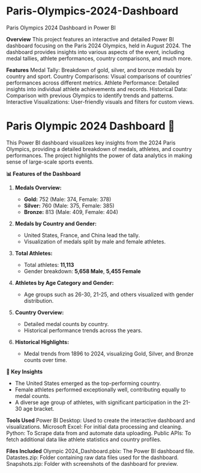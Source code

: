 # Paris-Olympics-2024-Dashboard
Paris Olympics 2024 Dashboard in Power BI

**Overview**
This project features an interactive and detailed Power BI dashboard focusing on the Paris 2024 Olympics, held in August 2024. The dashboard provides insights into various aspects of the event, including medal tallies, athlete performances, country comparisons, and much more.

**Features**
Medal Tally: Breakdown of gold, silver, and bronze medals by country and sport.
Country Comparisons: Visual comparisons of countries’ performances across different metrics.
Athlete Performance: Detailed insights into individual athlete achievements and records.
Historical Data: Comparison with previous Olympics to identify trends and patterns.
Interactive Visualizations: User-friendly visuals and filters for custom views.

# Paris Olympic 2024 Dashboard 🏅

This Power BI dashboard visualizes key insights from the 2024 Paris Olympics, providing a detailed breakdown of medals, athletes, and country performances. The project highlights the power of data analytics in making sense of large-scale sports events.

**📊 Features of the Dashboard**

1. **Medals Overview:**
   - **Gold:** 752 (Male: 374, Female: 378)
   - **Silver:** 760 (Male: 375, Female: 385)
   - **Bronze:** 813 (Male: 409, Female: 404)

2. **Medals by Country and Gender:**
   - United States, France, and China lead the tally.
   - Visualization of medals split by male and female athletes.

3. **Total Athletes:**
   - Total athletes: **11,113**
   - Gender breakdown: **5,658 Male**, **5,455 Female**

4. **Athletes by Age Category and Gender:**
   - Age groups such as 26-30, 21-25, and others visualized with gender distribution.

5. **Country Overview:**
   - Detailed medal counts by country.
   - Historical performance trends across the years.

6. **Historical Highlights:**
   - Medal trends from 1896 to 2024, visualizing Gold, Silver, and Bronze counts over time.

**🎯 Key Insights**

- The United States emerged as the top-performing country.
- Female athletes performed exceptionally well, contributing equally to medal counts.
- A diverse age group of athletes, with significant participation in the 21-30 age bracket.

**Tools Used**
Power BI Desktop: Used to create the interactive dashboard and visualizations.
Microsoft Excel: For initial data processing and cleaning.
Python: To Scrape data from and automate data uploading.
Public APIs: To fetch additional data like athlete statistics and country profiles.

**Files Included**
Olympic 2024_Dashboard.pbix: The Power BI dashboard file.
Datastes.zip: Folder containing raw data files used for the dashboard.
Snapshots.zip: Folder with screenshots of the dashboard for preview.
